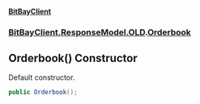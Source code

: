 #### [BitBayClient](./index.md 'index')
### [BitBayClient.ResponseModel.OLD](./BitBayClient-ResponseModel-OLD.md 'BitBayClient.ResponseModel.OLD').[Orderbook](./BitBayClient-ResponseModel-OLD-Orderbook.md 'BitBayClient.ResponseModel.OLD.Orderbook')
## Orderbook() Constructor
Default constructor.  
```csharp
public Orderbook();
```
